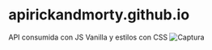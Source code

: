 # apirickandmorty.github.io
API consumida con JS Vanilla y estilos con CSS
![Captura](https://user-images.githubusercontent.com/84642858/210485811-313fb3fd-3429-4985-b338-7be5ce61a724.PNG)
